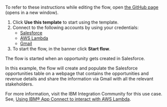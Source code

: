 To refer to these instructions while editing the flow, open [the GitHub page](https://github.com/ot4i/app-connect-templates/tree/main/resources/markdown//Invoke%20a%20function%20from%20AWS%20Lambda%20whenever%20an%20opportunity%20gets%20created%20in%20Salesforce_instructions.md) (opens in a new window).

1. Click **Use this template** to start using the template.
2. Connect to the following accounts by using your credentials:
   - [Salesforce](https://ibm.biz/ach2salesforce)
   - [AWS Lambda](https://ibm.biz/acamazonlambda)
   - [Gmail](https://ibm.biz/acgmail)
3. To start the flow, in the banner click **Start flow**.

The flow is started when an opportunity gets created in Salesforce.

In this example, the flow will create and populate the Salesforce opportunities table on a webpage that contains the opportunities and revenue details and share the information via Gmail with all the relevant stakeholders.

For more information, visit the IBM Integration Community for this use case. See, [Using IBM® App Connect to interact with AWS Lambda](https://community.ibm.com/community/user/integration/blogs/shamini-arumugam1/2022/10/07/using-ibm-app-connect-to-interact-with-aws-lambda).
